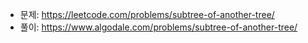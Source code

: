 - 문제: https://leetcode.com/problems/subtree-of-another-tree/
- 풀이: https://www.algodale.com/problems/subtree-of-another-tree/